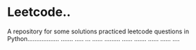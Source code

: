 # Leetcode..
A repository for some solutions practiced leetcode questions in Python.................. ....... ..... ... ...... ......... ...... ....... ...... ...... ....
